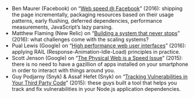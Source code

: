 <!--
title: What’s worth watching
layout: post
tags:
  - worth-watching
  - javascript
  - performance
  - ux
  - security
description: List of favorite talks and performances.
-->

- Ben Maurer (Facebook) on “[Web speed @ Facebook](https://youtu.be/MlNGomWegCE)” (2016): shipping the page incrementally,
  packaging resources based on their usage patterns, early flushing, deferred dependencies, performance measurements,
  JavaScript’s lazy parsing.
- Matthew Flaming (New Relic) on “[Building a system that never stops](https://youtu.be/SH8nNANNQ98)” (2016):
  what challenges come with the scaling systems?
- Pual Lewis (Google) on “[High performance web user interfaces](https://youtu.be/thNyy5eYfbc)” (2016):
  applying RAIL (Response-Animation-Idle-Load) principles in practice.
- Scott Jenson (Google) on “[The Physical Web is a Speed Issue](https://youtu.be/7H_E_ZbFAn0)” (2015):
  there is no need to have a gazillion of apps installed on your smartphone in order to interact with things around you.
- Guy Podjarny (Snyk) & Assaf Hefet (Snyk)
  on “[Tracking Vulnerabilities in Your Third Party Code](https://youtu.be/iXA14OFXxZA)” (2015): these guys built a tool
  that helps you track and fix vulnerabilities in your Node.js application dependencies.
